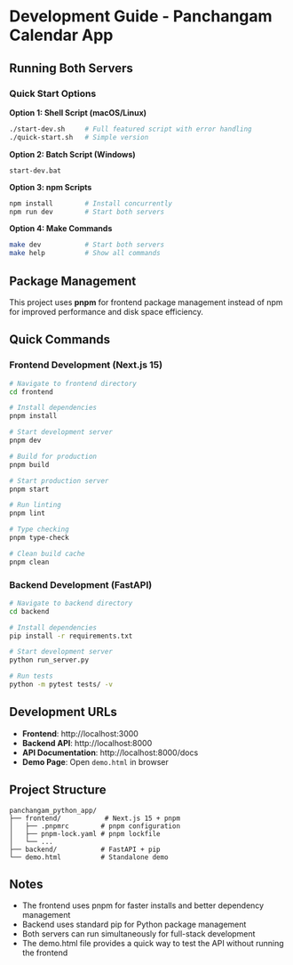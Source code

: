 # Development Guide - Panchangam Calendar App

## Running Both Servers

### Quick Start Options

**Option 1: Shell Script (macOS/Linux)**

```bash
./start-dev.sh     # Full featured script with error handling
./quick-start.sh   # Simple version
```

**Option 2: Batch Script (Windows)**

```batch
start-dev.bat
```

**Option 3: npm Scripts**

```bash
npm install        # Install concurrently
npm run dev        # Start both servers
```

**Option 4: Make Commands**

```bash
make dev           # Start both servers
make help          # Show all commands
```

## Package Management

This project uses **pnpm** for frontend package management instead of npm for improved performance and disk space efficiency.

## Quick Commands

### Frontend Development (Next.js 15)

```bash
# Navigate to frontend directory
cd frontend

# Install dependencies
pnpm install

# Start development server
pnpm dev

# Build for production
pnpm build

# Start production server
pnpm start

# Run linting
pnpm lint

# Type checking
pnpm type-check

# Clean build cache
pnpm clean
```

### Backend Development (FastAPI)

```bash
# Navigate to backend directory
cd backend

# Install dependencies
pip install -r requirements.txt

# Start development server
python run_server.py

# Run tests
python -m pytest tests/ -v
```

## Development URLs

- **Frontend**: http://localhost:3000
- **Backend API**: http://localhost:8000
- **API Documentation**: http://localhost:8000/docs
- **Demo Page**: Open `demo.html` in browser

## Project Structure

```
panchangam_python_app/
├── frontend/           # Next.js 15 + pnpm
│   ├── .pnpmrc        # pnpm configuration
│   ├── pnpm-lock.yaml # pnpm lockfile
│   └── ...
├── backend/           # FastAPI + pip
└── demo.html          # Standalone demo
```

## Notes

- The frontend uses pnpm for faster installs and better dependency management
- Backend uses standard pip for Python package management
- Both servers can run simultaneously for full-stack development
- The demo.html file provides a quick way to test the API without running the frontend
